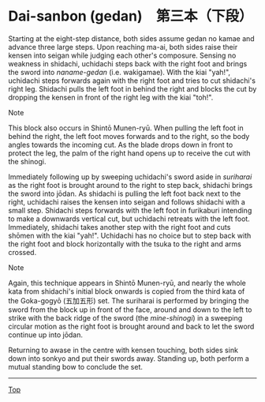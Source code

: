 # Dai-sanbon (gedan)　第三本（下段）

Starting at the eight-step distance, both sides assume gedan no kamae and advance three large steps. Upon reaching ma-ai, both sides raise their kensen into seigan while judging each other's composure. Sensing no weakness in shidachi, uchidachi steps back with the right foot and brings the sword into *naname-gedan* (i.e. wakigamae). With the kiai "yah!", uchidachi steps forwards again with the right foot and tries to cut shidachi's right leg. Shidachi pulls the left foot in behind the right and blocks the cut by dropping the kensen in front of the right leg with the kiai "toh!".

> [!NOTE]
> This block also occurs in Shintō Munen-ryū. When pulling the left foot in behind the right, the left foot moves forwards and to the right, so the body angles towards the incoming cut. As the blade drops down in front to protect the leg, the palm of the right hand opens up to receive the cut with the shinogi.

Immediately following up by sweeping uchidachi's sword aside in *suriharai* as the right foot is brought around to the right to step back, shidachi brings the sword into jōdan. As shidachi is pulling the left foot back next to the right, uchidachi raises the kensen into seigan and follows shidachi with a small step. Shidachi steps forwards with the left foot in furikaburi intending to make a downwards vertical cut, but uchidachi retreats with the left foot. Immediately, shidachi takes another step with the right foot and cuts shōmen with the kiai "yah!". Uchidachi has no choice but to step back with the right foot and block horizontally with the tsuka to the right and arms crossed.

> [!NOTE]
> Again, this technique appears in Shintō Munen-ryū, and nearly the whole kata from shidachi's initial block onwards is copied from the third kata of the Goka-gogyō (五加五形) set. The suriharai is performed by bringing the sword from the block up in front of the face, around and down to the left to strike with the back ridge of the sword (the *mine-shinogi*) in a sweeping circular motion as the right foot is brought around and back to let the sword continue up into jōdan.

Returning to awase in the centre with kensen touching, both sides sink down into sonkyo and put their swords away. Standing up, both perform a mutual standing bow to conclude the set.

----

[Top](README.md)
